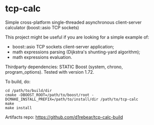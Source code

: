 # tcp-calc
Simple cross-platform single-threaded asynchronous client-server calculator (boost::asio TCP sockets)

This project might be useful if you are looking for a simple example of:
- boost::asio TCP sockets client-server application;
- math expressions parsing (Dijkstra's shunting-yard algorithm);
- math expressions evaluation.

Thirdparty dependencies: STATIC Boost (system, chrono, program_options). Tested with version 1.72.

To build, do:
```
cd /path/to/build/dir
cmake -DBOOST_ROOT=/path/to/boost/root -DCMAKE_INSTALL_PREFIX=/path/to/install/dir /path/to/tcp-calc
make
make install
```

Artifacts repo: https://github.com/d1rebear/tcp-calc-build
